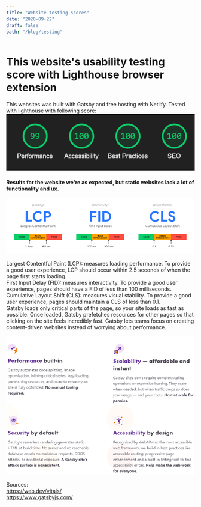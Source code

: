 ```yaml
---
title: "Website testing scores"
date: "2020-09-22"
draft: false
path: "/blog/testing"
---
```


# This website's usability testing score with Lighthouse browser extension

This websites was built with Gatsby and free hosting with Netlify. Tested with lighthouse with following score:
<br>
![SpeedScore](https://raw.githubusercontent.com/Jkytol/JKgatsby/master/src/images/100.PNG)
<br>
#### Results for the website we're as expected, but static websites lack a lot of functionality and ux.
![SpeedScoreInfo](https://raw.githubusercontent.com/Jkytol/JKgatsby/master/src/images/99.PNG)
<br>

Largest Contentful Paint (LCP): measures loading performance. To provide a good user experience, LCP should occur within 2.5 seconds of when the page first starts loading.
<br>
First Input Delay (FID): measures interactivity. To provide a good user experience, pages should have a FID of less than 100 milliseconds.
<br>
Cumulative Layout Shift (CLS): measures visual stability. To provide a good user experience, pages should maintain a CLS of less than 0.1.
<br>
Gatsby loads only critical parts of the page, so your site loads as fast as possible. Once loaded, Gatsby prefetches resources for other pages so that clicking on the site feels incredibly fast. Gatsby lets teams focus on creating content-driven websites instead of worrying about performance.



![GatsbyInfo](https://raw.githubusercontent.com/Jkytol/JKgatsby/master/src/images/98.PNG)

Sources:
<br>
https://web.dev/vitals/
<br>
https://www.gatsbyjs.com/

